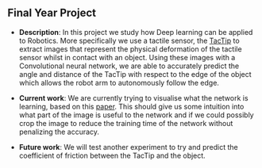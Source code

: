 ## Final Year Project
- **Description**: In this project we study how Deep learning can be applied to Robotics. More specifically we use a tactile sensor, the [TacTip](https://softroboticstoolkit.com/tactip) 
to extract images that represent the physical deformation of the tactile sensor whilst in contact with an object. Using these images with a Convolutional neural network, 
we are able to accurately predict the angle and distance of the TacTip with respect to the edge of the object which allows the robot arm to autonomously
follow the edge.
- **Current work**: We are currently trying to visualise what the network is learning, based on this [paper](https://arxiv.org/abs/1311.2901). This should give
us some intuition into what part of the image is useful to the network and if we could possibly crop the image to reduce the training time
of the network without penalizing the accuracy.

- **Future work**: 
We will test another experiment to try and predict the coefficient of friction between the TacTip and the object.
